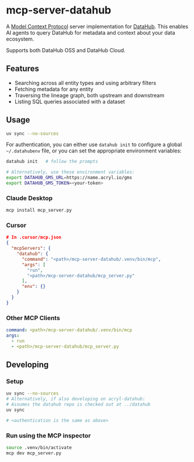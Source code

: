 # mcp-server-datahub

A [Model Context Protocol](https://modelcontextprotocol.io/) server implementation for [DataHub](https://datahubproject.io/).
This enables AI agents to query DataHub for metadata and context about your data ecosystem.

Supports both DataHub OSS and DataHub Cloud.

## Features

- Searching across all entity types and using arbitrary filters
- Fetching metadata for any entity
- Traversing the lineage graph, both upstream and downstream
- Listing SQL queries associated with a dataset

## Usage

```bash
uv sync --no-sources
```

For authentication, you can either use `datahub init` to configure a global `~/.datahubenv` file, or you can set the appropriate environment variables:

```bash
datahub init   # follow the prompts

# Alternatively, use these environment variables:
export DATAHUB_GMS_URL=https://name.acryl.io/gms
export DATAHUB_GMS_TOKEN=<your-token>
```

### Claude Desktop

```bash
mcp install mcp_server.py
```

### Cursor

```json
# In .cursor/mcp.json
{
  "mcpServers": {
    "datahub": {
      "command": "<path>/mcp-server-datahub/.venv/bin/mcp",
      "args": [
        "run",
        "<path>/mcp-server-datahub/mcp_server.py"
      ],
      "env": {}
    }
  }
}
```

### Other MCP Clients

```yaml
command: <path>/mcp-server-datahub/.venv/bin/mcp
args:
  - run
  - <path>/mcp-server-datahub/mcp_server.py
```

## Developing

### Setup

```bash
uv sync --no-sources
# Alternatively, if also developing on acryl-datahub:
# Assumes the datahub repo is checked out at ../datahub
uv sync

# <authentication is the same as above>
```

### Run using the MCP inspector

```bash
source .venv/bin/activate
mcp dev mcp_server.py
```
